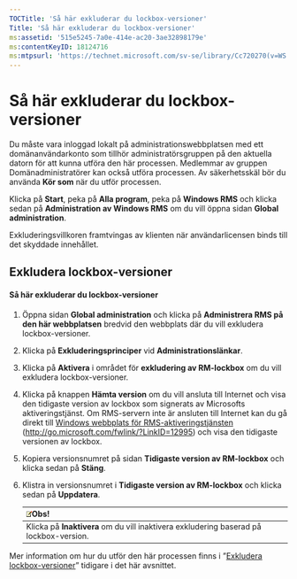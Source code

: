 ```yaml
---
TOCTitle: 'Så här exkluderar du lockbox-versioner'
Title: 'Så här exkluderar du lockbox-versioner'
ms:assetid: '515e5245-7a0e-414e-ac20-3ae32898179e'
ms:contentKeyID: 18124716
ms:mtpsurl: 'https://technet.microsoft.com/sv-se/library/Cc720270(v=WS.10)'
---
```


Så här exkluderar du lockbox-versioner
======================================

Du måste vara inloggad lokalt på administrationswebbplatsen med ett domänanvändarkonto som tillhör administratörsgruppen på den aktuella datorn för att kunna utföra den här processen. Medlemmar av gruppen Domänadministratörer kan också utföra processen. Av säkerhetsskäl bör du använda **Kör som** när du utför processen.

Klicka på **Start**, peka på **Alla program**, peka på **Windows RMS** och klicka sedan på **Administration av Windows RMS** om du vill öppna sidan **Global administration**.

Exkluderingsvillkoren framtvingas av klienten när användarlicensen binds till det skyddade innehållet.

Exkludera lockbox-versioner
---------------------------

#### Så här exkluderar du lockbox-versioner

1.  Öppna sidan **Global administration** och klicka på **Administrera RMS på den här webbplatsen** bredvid den webbplats där du vill exkludera lockbox-versioner.

2.  Klicka på **Exkluderingsprinciper** vid **Administrationslänkar**.

3.  Klicka på **Aktivera** i området för **exkludering av RM-lockbox** om du vill exkludera lockbox-versioner.

4.  Klicka på knappen **Hämta version** om du vill ansluta till Internet och visa den tidigaste version av lockbox som signerats av Microsofts aktiveringstjänst. Om RMS-servern inte är ansluten till Internet kan du gå direkt till [Windows webbplats för RMS-aktiveringstjänsten](http://go.microsoft.com/fwlink/?linkid=12995) (http://go.microsoft.com/fwlink/?LinkID=12995) och visa den tidigaste versionen av lockbox.

5.  Kopiera versionsnumret på sidan **Tidigaste version av RM-lockbox** och klicka sedan på **Stäng**.

6.  Klistra in versionsnumret i **Tidigaste version av RM-lockbox** och klicka sedan på **Uppdatera**.

    | ![](images/Cc720270.note(WS.10).gif)Obs!                  |
    |----------------------------------------------------------------------------------------|
    | Klicka på **Inaktivera** om du vill inaktivera exkludering baserad på lockbox-version. |

Mer information om hur du utför den här processen finns i ”[Exkludera lockbox-versioner](https://technet.microsoft.com/e287f026-aab2-43ab-93bc-48087da82f36)” tidigare i det här avsnittet.
